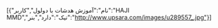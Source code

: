 [{"نام":"آموزش هدشات با دولول","کاربر":"HAJI MMD","تیک":"دارد","بنر":"http://www.upsara.com/images/u289557_.jpg"}]

